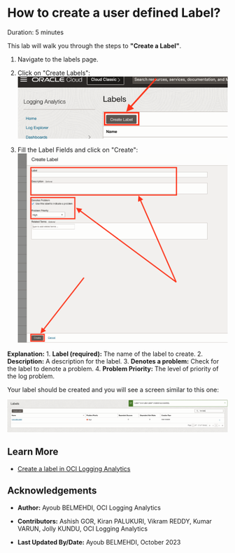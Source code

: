 # How to create a user defined Label?

Duration: 5 minutes

This lab will walk you through the steps to **"Create a Label"**.

1. Navigate to the labels page.

2. Click on "Create Labels":
![Figure 1: Click on "Create Label"](images/label-page-click-on-create-label.png)

3. Fill the Label Fields and click on "Create":
![Figure 2: Fill the label form creation and create](images/label-tab-fill-label-creation-form.png)

  **Explanation:**
    1. **Label (required):** The name of the label to create.
    2. **Description:** A description for the label.
    3. **Denotes a problem:** Check for the label to denote a problem.
    4. **Problem Priority:** The level of priority of the log problem.

Your label should be created and you will see a screen similar to this one:

![Figure 3: Created Label Notification](images/labels-page-new-label-created.png)

## Learn More

* [Create a label in OCI Logging Analytics](https://docs.oracle.com/en-us/iaas/logging-analytics/doc/create-label.html)

## Acknowledgements

* **Author:** Ayoub BELMEHDI, OCI Logging Analytics

* **Contributors:** Ashish GOR, Kiran PALUKURI, Vikram REDDY, Kumar VARUN, Jolly KUNDU, OCI Logging Analytics

* **Last Updated By/Date:** Ayoub BELMEHDI, October 2023
